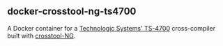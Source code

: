 docker-crosstool-ng-ts4700
--------------------------
A Docker container for a [Technologic Systems' TS-4700](https://www.embeddedarm.com/products/board-detail.php?product=TS-4700)
cross-compiler built with [crosstool-NG](http://crosstool-ng.org/).
